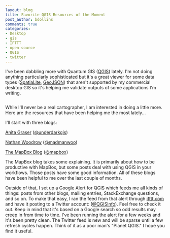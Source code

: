 ```yaml
---
layout: blog
title: Favorite QGIS Resources of the Moment
post_author: bdollins
comments: true
categories:
- Desktop
- gis
- IFTTT
- open source
- QGIS
- twitter
---
```


I've been dabbling more with Quantum GIS (<a href="http://qgis.org" target="_blank">QGIS</a>) lately. I'm not doing anything particularly sophisticated but it's a great viewer for some data types (<a href="http://www.gaia-gis.it/gaia-sins/" target="_blank">SpatiaLite</a>, <a href="http://geojson.org/" target="_blank">GeoJSON</a>) that aren't supported by my commercial desktop GIS so it's helping me validate outputs of some applications I'm writing.

<img alt="" src="http://fossies.org/unix/misc/qgis-1.8.0.tar.gz:a/qgis-1.8.0/images/splash/splash.png" />

While I'll never be a real cartographer, I am interested in doing a little more. Here are the resources that have been helping me the most lately...
<!--more-->

I'll start with three blogs:

<a href="http://underdark.wordpress.com/" target="_blank">Anita Graser</a> (<a href="http://twitter.com/underdarkgis" target="_blank">@underdarkgis</a>)

<a href="http://woostuff.wordpress.com/" target="_blank">Nathan Woodrow</a> (<a href="http://twitter.com/madmanwoo" target="_blank">@madmanwoo</a>)

<a href="http://mapbox.com/blog/" target="_blank">The MapBox Blog</a> (<a href="http://twitter.com/mapbox" target="_blank">@mapbox</a>)

The MapBox blog takes some explaining. It is primarily about how to be productive with MapBox, but some posts deal with using QGIS in your workflows. Those posts have some good information. All of these blogs have been helpful to me over the last couple of months.

Outside of that, I set up a Google Alert for QGIS which feeds me all kinds of things: posts from other blogs, mailing entries, StackExchange questions, and so on. To make that easy, I ran the feed from that alert through <a href="http://ifttt.com/" target="_blank">ifttt.com</a> and have it posting to a Twitter account: (<a href="http://twitter.com/QGISInfo" target="_blank">@QGISInfo</a>). Feel free to check it out. Keep in mind that it's based on a Google search so odd results may creep in from time to time. I've been running the alert for a few weeks and it's been pretty clean. The Twitter feed is new and will be sparse until a few refresh cycles happen. Think of it as a poor man's "Planet QGIS." I hope you find it useful.